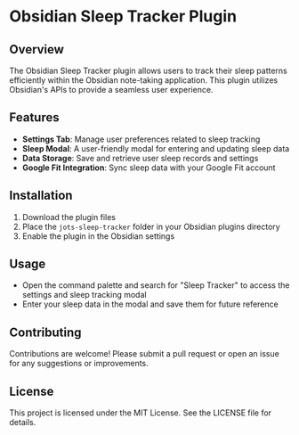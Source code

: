 # Obsidian Sleep Tracker Plugin

## Overview
The Obsidian Sleep Tracker plugin allows users to track their sleep patterns efficiently within the Obsidian note-taking application. This plugin utilizes Obsidian's APIs to provide a seamless user experience.

## Features
- **Settings Tab**: Manage user preferences related to sleep tracking
- **Sleep Modal**: A user-friendly modal for entering and updating sleep data
- **Data Storage**: Save and retrieve user sleep records and settings
- **Google Fit Integration**: Sync sleep data with your Google Fit account

## Installation
1. Download the plugin files
2. Place the `jots-sleep-tracker` folder in your Obsidian plugins directory
3. Enable the plugin in the Obsidian settings

## Usage
- Open the command palette and search for "Sleep Tracker" to access the settings and sleep tracking modal
- Enter your sleep data in the modal and save them for future reference

## Contributing
Contributions are welcome! Please submit a pull request or open an issue for any suggestions or improvements.

## License
This project is licensed under the MIT License. See the LICENSE file for details.